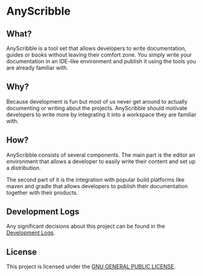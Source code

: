 # AnyScribble

## What?
AnyScribble is a tool set that allows developers to write documentation,
guides or books without leaving their comfort zone. You simply write
your documentation in an IDE-like environment and publish it using the
tools you are already familiar with.

## Why?
Because development is fun but most of us never get around to actually
documenting or writing about the projects. AnyScribble should motivate
developers to write more by integrating it into a workspace they are
familiar with.

## How?
AnyScribble consists of several components. The main part is the editor
an environment that allows a developer to easily write their content
and set up a distribution.

The second part of it is the integration with popular build platforms
like maven and gradle that allows developers to publish their documentation
together with their products.

## Development Logs
Any significant decisions about this project can be found in
the [Development Logs].

## License
This project is licensed under the [GNU GENERAL PUBLIC LICENSE].

[GNU GENERAL PUBLIC LICENSE]: http://www.gnu.org/licenses/gpl.txt
[Development Logs]: docs/99-development-log/00-index.md
